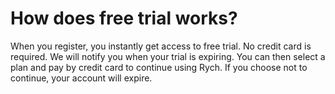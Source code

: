 # How does free trial works?

When you register, you instantly get access to free trial. No credit card is required. We will notify you when your trial is expiring. You can then select a plan and pay by credit card to continue using Rych. If you choose not to continue, your account will expire.